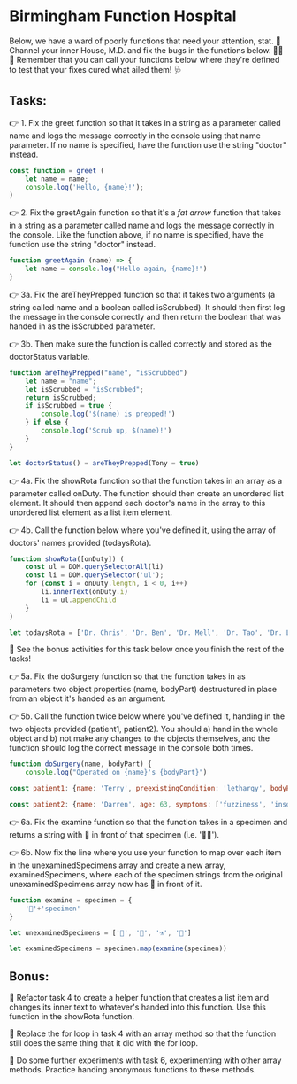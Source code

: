 # Birmingham Function Hospital

Below, we have a ward of poorly functions that need your attention, stat. 🏥 Channel your inner House, M.D. and fix the bugs in the functions below. 🦠💊💉 Remember that you can call your functions below where they're defined to test that your fixes cured what ailed them! 🩺

## Tasks:

👉 1. Fix the greet function so that it takes in a string as a parameter called name and logs the message correctly in the console using that name parameter. If no name is specified, have the function use the string "doctor" instead.

```js
const function = greet (
    let name = name;
    console.log('Hello, {name}!');
)
```

👉 2. Fix the greetAgain function so that it's a *fat arrow* function that takes in a string as a parameter called name and logs the message correctly in the console. Like the function above, if no name is specified, have the function use the string "doctor" instead.

```js
function greetAgain (name) => {
    let name = console.log("Hello again, {name}!")
}
```

👉 3a. Fix the areTheyPrepped function so that it takes two arguments (a string called name and a boolean called isScrubbed). It should then first log the message in the console correctly and then return the boolean that was handed in as the isScrubbed parameter.

👉 3b. Then make sure the function is called correctly and stored as the doctorStatus variable.

```js
function areTheyPrepped("name", "isScrubbed")
    let name = "name";
    let isScrubbed = "isScrubbed";
    return isScrubbed;
    if isScrubbed = true {
        console.log('$(name) is prepped!')
    } if else {
        console.log('Scrub up, $(name)!')
    }
}

let doctorStatus() = areTheyPrepped(Tony = true)
```

👉 4a. Fix the showRota function so that the function takes in an array as a parameter called onDuty. The function should then create an unordered list element. It should then append each doctor's name in the array to this unordered list element as a list item element.

👉 4b. Call the function below where you've defined it, using the array of doctors' names provided (todaysRota).

```js
function showRota([onDuty]) (
    const ul = DOM.querySelectorAll(li)
    const li = DOM.querySelector('ul');
    for (const i = onDuty.length, i < 0, i++) 
        li.innerText(onDuty.i)
        li = ul.appendChild
    }
)

let todaysRota = ['Dr. Chris', 'Dr. Ben', 'Dr. Mell', 'Dr. Tao', 'Dr. Liz']
```

🌟 See the bonus activities for this task below once you finish the rest of the tasks!

👉 5a. Fix the doSurgery function so that the function takes in as parameters two object properties (name, bodyPart) destructured in place from an object it's handed as an argument.

👉 5b. Call the function twice below where you've defined it, handing in the two objects provided (patient1, patient2). You should a) hand in the whole object and b) not make any changes to the objects themselves, and the function should log the correct message in the console both times.

```js
function doSurgery(name, bodyPart) {
    console.log("Operated on {name}'s {bodyPart}")

const patient1: {name: 'Terry', preexistingCondition: 'lethargy', bodyPart: 'leg', allergies: ['penicillin', 'iodine'], guardian: 'Mell'}

const patient2: {name: 'Darren', age: 63, symptoms: ['fuzziness', 'insomnia'], guardian: 'Mell', bodyPart: 'ears'}
```

👉 6a. Fix the examine function so that the function takes in a specimen and returns a string with 🔬 in front of that specimen (i.e. '🔬🦠').

👉 6b. Now fix the line where you use your function to map over each item in the unexaminedSpecimens array and create a new array, examinedSpecimens, where each of the specimen strings from the original unexaminedSpecimens array now has 🔬 in front of it.

```js
function examine = specimen = {
    '🔬'+'specimen'
}

let unexaminedSpecimens = ['🦠', '🧫', '⚗️', '🧬']

let examinedSpecimens = specimen.map(examine(specimen))
```

## Bonus:

🌟 Refactor task 4 to create a helper function that creates a list item and changes its inner text to whatever's handed into this function. Use this function in the showRota function.

🌟 Replace the for loop in task 4 with an array method so that the function still does the same thing that it did with the for loop.

🌟 Do some further experiments with task 6, experimenting with other array methods. Practice handing anonymous functions to these methods.